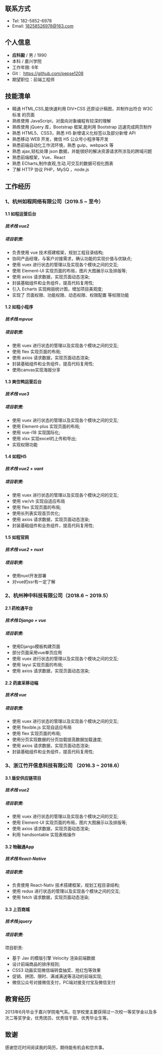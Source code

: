 ## 联系方式

- Tel: 182-5852-6978
- Email: 18258526978@163.com

## 个人信息

- **应科毅** / 男 / 1990
- 本科 / 嘉兴学院
- 工作年限:  6年
- Git： https://github.com/pepse1208
- 期望职位：前端工程师

## 技能清单

- 精通 HTML,CSS,能快速利用 DIV+CSS 还原设计稿图，并制作出符合 W3C 标准 的页面 
- 熟练使用 JavaScript，对面向对象编程有较深的理解
- 熟练使用 jQuery 库，Bootstrap 框架,能利用 Bootstrap 迅速完成网页制作
- 熟悉 HTML5、CSS3，熟悉 H5 新增语义化标签以及部分新增 API
- 熟悉移动 WEB 开发，微信 H5 公众号小程序等开发
- 熟悉前端自动化工作流环境，熟悉 gulp，webpack 等
- 熟悉 ajax,轻松处理 json 数据，并能很好的解决资源请求所涉及的跨域问题
- 熟悉前端框架，Vue、React
- 熟悉 ECharts,制作直观,生动,可交互的数据可视化图表
- 了解 HTTP 协议 PHP，MySQ ，node.js
<!-- - 前端技术栈：Vue / React 
- 前端工具：Webpack
- 版本管理:  Svn / Git -->
<!-- - 其他语言：Java(**Spring Boot**)/C/Python(**Tornado**) -->

## 工作经历
### 1、杭州如程网络有限公司（2019.5 ~ 至今）
#### 1.1 如程运营后台

##### 技术栈 vue2
##### 项目职责:
- 负责使用 vue 技术搭建框架，规划工程目录结构;
- 协同产品经理，与客户对接需求，确认功能的实现价值与优缺点; 
- 使用 vuex 进行状态的管理以及实现各个模块之间的交互;
- 使用 Element-UI 实现页面的布局，图片大图展示以及排版等;
- 使用 axios 请求数据，实现页面动态渲染;
- 封装基础组件和业务组件，提高代码复用性;
- 引入 Echarts 实现绚丽统计图，增加项目美观度;
- 实现了 页面权限、功能权限、动态权限、权限配置 等权限功能
#### 1.2 如程小程序
##### 技术栈 mpvue
##### 项目职责:
- 使用 vuex 进行状态的管理以及实现各个模块之间的交互;
- 使用 flex 实现页面的布局;
- 使用 axios 请求数据，实现页面动态渲染;
- 封装基础组件和业务组件，提高代码复用性;
- 使用canvas实现海报分享
#### 1.3 爽住鸭运营后台
##### 技术栈 vue3 
##### 项目职责:
- 使用 vuex 进行状态的管理以及实现各个模块之间的交互;
- 使用 Element-plus 实现页面的布局;
- 使用 vue-i18 实现国际化;
- 使用 xlsx 实现excel的上传和导出;
- 实现权限功能
#### 1.4 如程H5
##### 技术栈 vue2 + vant 
##### 项目职责:
- 使用 vuex 进行状态的管理以及实现各个模块之间的交互;
- 使用 vw/vh 实现自适应布局
- 使用 flex 实现页面的布局;
- 使用长列表实现首页优化;
- 使用 axios 请求数据，实现页面动态渲染;
- 封装基础组件和业务组件，提高代码复用性;
#### 1.5 如程官网
##### 技术栈 vue2 + nuxt 
##### 项目职责:
- 使用nuxt开发部署
- 对vue的ssr有一定了解
### 2、杭州神中科技有限公司（2018.6 ~ 2019.5）

#### 2.1 药检通平台 
##### 技术栈 Django + vue
##### 项目职责:
- 使用Django模板构建页面
- 部分页面采用vue单页应用
- 使用 vuex 进行状态的管理以及实现各个模块之间的交互;
- 使用 layui 实现页面的布局;
- 使用 axios 请求数据，实现页面动态渲染;

#### 2.2 药直采移动端
##### 技术栈 vue
##### 项目职责:
- 使用 vuex 进行状态的管理以及实现各个模块之间的交互;
- 使用 flexible.js 实现自适应布局
- 使用 flex 实现页面的布局;
- 使用分页实现数据的分页加载提高数据加载速度;
- 使用 axios 请求数据，实现页面动态渲染;
- 封装基础组件和业务组件，提高代码复用性;


### 3、浙江竹开信息科技有限公司 （2016.3 ~ 2018.6）

#### 3.1 盾安供应链项目
##### 技术栈 vue2
##### 项目职责:
- 使用 vuex 进行状态的管理以及实现各个模块之间的交互;
- 使用 Element-UI 实现页面的布局，图片大图展示以及排版等;
- 使用 axios 请求数据，实现页面动态渲染;
- 利用 handsontable 实现表格操作

#### 3.2 物融通App
##### 技术栈 React-Native
##### 项目职责:
- 负责使用 React-Nativ 技术搭建框架，规划工程目录结构;
- 使用 redux 进行状态的管理以及实现各个模块之间的交互;
- 使用 fetch 请求数据，实现页面动态渲染;

#### 3.3 上百商城
##### 技术栈 jquery
##### 项目职责:
项目职责:
- 基于 Jav 的模版引擎 Velocity 渲染前端数据
- 设计前端商品的排序规则; 
- CSS3 动画实现微信端转盘抽奖、抢红包等效果
- 促销、拼团、限时、满减满送等活动的前端实现;
- 微信公众号对接微信支付，PC端对接支付宝及微信支付
## 教育经历

​	2013年6月毕业于嘉兴学院电气系。在学校里主要获得过一次校一等奖学金以及多次二等奖学金，优秀团员、优秀班干部、优秀毕业生等。

## 致谢

感谢您花时间阅读我的简历，期待能有机会和您共事。

